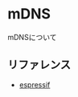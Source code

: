 # mDNS

mDNSについて

## リファレンス
- [espressif](https://docs.espressif.com/projects/esp-idf/en/latest/api-reference/protocols/mdns.html)
